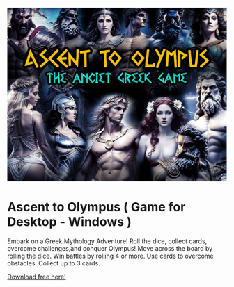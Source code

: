 ![](publi.jpg)

# Ascent to Olympus ( Game for Desktop - Windows )
Embark on a Greek Mythology Adventure!
Roll the dice, collect cards, overcome challenges,and conquer Olympus!
Move across the board by rolling the dice. Win battles by rolling 4 or more.
Use cards to overcome obstacles. Collect up to 3 cards.


[Download free here!](https://bressar.itch.io/ascent-to-olympus)

